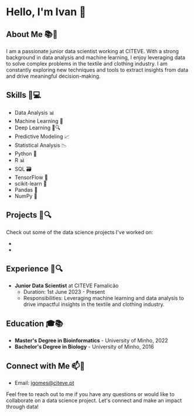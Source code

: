 
# Hello, I'm Ivan 👋

## About Me 📚🔬

I am a passionate junior data scientist working at CITEVE. With a strong background in data analysis and machine learning, 
I enjoy leveraging data to solve complex problems in the textile and clothing industry. I am constantly exploring new techniques and tools to extract insights from data and drive meaningful decision-making.

## Skills 🚀💻

- Data Analysis 📊
- Machine Learning 🤖
- Deep Learning 🧠🔍
- Predictive Modeling 📈
- Statistical Analysis 📉
- Python 🐍
- R 📊
- SQL 🗃️
- TensorFlow 🧠
- scikit-learn 🧪
- Pandas 🐼
- NumPy 🧮

## Projects 📂🔍

Check out some of the data science projects I've worked on:

- [Project 1]: TEXP@CT(https://www.citeve.pt/artigo/texpact).
- [Project 2]: GIATEX(https://www.citeve.pt/artigo/giatex).


## Experience 💼🔍

- **Junior Data Scientist** at CITEVE Famalicão
  - Duration: 1st June 2023 - Present
  - Responsibilities: Leveraging machine learning and data analysis to drive impactful insights in the textile and clothing industry.

## Education 🎓📚

- **Master's Degree in Bioinformatics** - University of Minho, 2022
- **Bachelor's Degree in Biology** - University of Minho, 2016
<!---
## Certifications 📜🔖

- [Certification Name](link-to-certification): Description of certification.
- [Certification Name](link-to-certification): Description of certification.
--->

## Connect with Me 📫🤝

- Email: [igomes@citeve.pt](mailto:igomes@citeve.pt)


Feel free to reach out to me if you have any questions or would like to collaborate on a data science project. Let's connect and make an impact through data!

<!---
igomesciteve/igomesciteve is a ✨ special ✨ repository because its `README.md` (this file) appears on your GitHub profile.
You can click the Preview link to take a look at your changes.
--->
